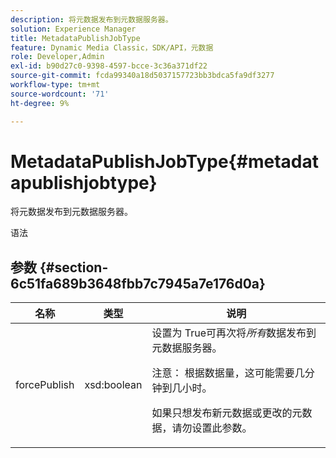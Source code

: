 ```yaml
---
description: 将元数据发布到元数据服务器。
solution: Experience Manager
title: MetadataPublishJobType
feature: Dynamic Media Classic，SDK/API，元数据
role: Developer,Admin
exl-id: b90d27c0-9398-4597-bcce-3c36a371df22
source-git-commit: fcda99340a18d5037157723bb3bdca5fa9df3277
workflow-type: tm+mt
source-wordcount: '71'
ht-degree: 9%

---
```


# MetadataPublishJobType{#metadatapublishjobtype}

将元数据发布到元数据服务器。

语法

## 参数 {#section-6c51fa689b3648fbb7c7945a7e176d0a}

<table id="table_23B5CFC5C3F946F9AFDB6A83A1AAB7AF"> 
 <thead> 
  <tr> 
   <th colname="col1" class="entry"> 名称 </th> 
   <th colname="col2" class="entry"> 类型 </th> 
   <th colname="col3" class="entry"> 说明 </th> 
  </tr> 
 </thead>
 <tbody> 
  <tr> 
   <td colname="col1"> <span class="codeph"> <span class="varname"> forcePublish</span> </span> </td> 
   <td colname="col2"> <span class="codeph"> xsd:boolean</span> </td> 
   <td colname="col3">设置为<span class="codeph"> True</span>可再次将<i>所有</i>数据发布到元数据服务器。 <p>注意： 根据数据量，这可能需要几分钟到几小时。 </p><p>如果只想发布新元数据或更改的元数据，请勿设置此参数。 </p></td> 
  </tr> 
 </tbody> 
</table>
